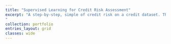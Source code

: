 ```yaml
---
title: "Supervised Learning for Credit Risk Assessment"
excerpt: "A step-by-step, simple of credit risk on a credit dataset. The data exploration uses Pyspark and Pandas, and ML implementation uses Scikit-learn.
"
collection: portfolio
entries_layout: grid
classes: wide
---
```



